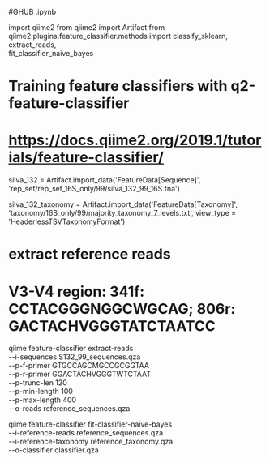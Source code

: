 #GHUB .ipynb

import qiime2
from qiime2 import Artifact
from qiime2.plugins.feature_classifier.methods import classify_sklearn,\
                                                      extract_reads, \
                                                      fit_classifier_naive_bayes

# Training feature classifiers with q2-feature-classifier
# https://docs.qiime2.org/2019.1/tutorials/feature-classifier/
silva_132 = Artifact.import_data('FeatureData[Sequence]',
                                 'rep_set/rep_set_16S_only/99/silva_132_99_16S.fna')

silva_132_taxonomy = Artifact.import_data('FeatureData[Taxonomy]',
                                          'taxonomy/16S_only/99/majority_taxonomy_7_levels.txt',
                                           view_type = 'HeaderlessTSVTaxonomyFormat')
   


# extract reference reads
# V3-V4 region: 341f: CCTACGGGNGGCWGCAG; 806r: GACTACHVGGGTATCTAATCC
qiime feature-classifier extract-reads \
  --i-sequences S132_99_sequences.qza \
  --p-f-primer GTGCCAGCMGCCGCGGTAA \
  --p-r-primer GGACTACHVGGGTWTCTAAT \
  --p-trunc-len 120 \
  --p-min-length 100 \
  --p-max-length 400 \
  --o-reads reference_sequences.qza

qiime feature-classifier fit-classifier-naive-bayes \
  --i-reference-reads reference_sequences.qza \
  --i-reference-taxonomy reference_taxonomy.qza \
  --o-classifier classifier.qza